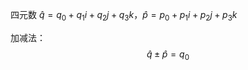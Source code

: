 四元数 $\hat q = q_0 + q_1 i + q_2 j +q_3 k$，$\hat p = p_0 + p_1 i + p_2 j +  p_3 k$

加减法：
$$
\hat q \pm \hat p = q_0
$$

